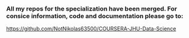 ### All my repos for the specialization have been merged. For consice information, code and documentation please go to:
https://github.com/NotNikolas63500/COURSERA-JHU-Data-Science
